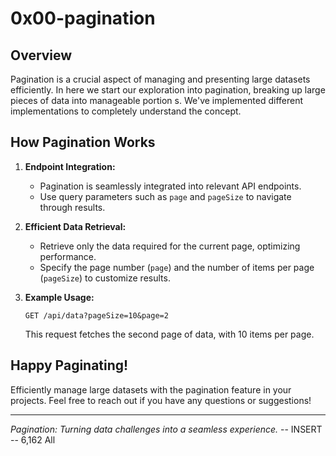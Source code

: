 # 0x00-pagination

## Overview

Pagination is a crucial aspect of managing and presenting large datasets efficiently. In here we
 start our exploration into pagination, breaking up large pieces of data into manageable portion
s. We've implemented different implementations to completely understand the concept. 

## How Pagination Works

1. **Endpoint Integration:**
   - Pagination is seamlessly integrated into relevant API endpoints.
   - Use query parameters such as `page` and `pageSize` to navigate through results.

2. **Efficient Data Retrieval:**
   - Retrieve only the data required for the current page, optimizing performance.
   - Specify the page number (`page`) and the number of items per page (`pageSize`) to customize results.

3. **Example Usage:**
   ```http
   GET /api/data?pageSize=10&page=2
   ```
   This request fetches the second page of data, with 10 items per page.


## Happy Paginating!

Efficiently manage large datasets with the pagination feature in your projects. Feel free to reach out if you have any questions or suggestions!

---

*Pagination: Turning data challenges into a seamless experience.*
-- INSERT --                                                                  6,162         All


